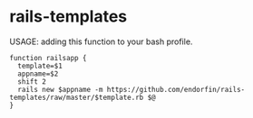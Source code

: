 rails-templates
===============

USAGE: adding this function to your bash profile.

```
function railsapp {
  template=$1
  appname=$2
  shift 2
  rails new $appname -m https://github.com/endorfin/rails-templates/raw/master/$template.rb $@
}
```